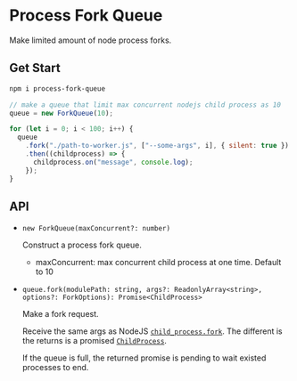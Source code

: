 # Process Fork Queue

Make limited amount of node process forks.

## Get Start

```bash
npm i process-fork-queue
```

```js
// make a queue that limit max concurrent nodejs child process as 10
queue = new ForkQueue(10);

for (let i = 0; i < 100; i++) {
  queue
    .fork("./path-to-worker.js", ["--some-args", i], { silent: true })
    .then((childprocess) => {
      childprocess.on("message", console.log);
    });
}
```

## API

- `new ForkQueue(maxConcurrent?: number)`

  Construct a process fork queue.

  - maxConcurrent: max concurrent child process at one time. Default to 10

- `queue.fork(modulePath: string, args?: ReadonlyArray<string>, options?: ForkOptions): Promise<ChildProcess>`

  Make a fork request.

  Receive the same args as NodeJS [`child_process.fork`](https://nodejs.org/api/child_process.html#child_process_child_process_fork_modulepath_args_options). The different is the returns is a promised [`ChildProcess`](https://nodejs.org/api/child_process.html#child_process_class_childprocess).

  If the queue is full, the returned promise is pending to wait existed processes to end.
